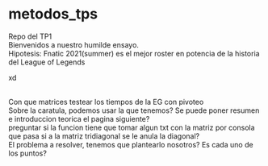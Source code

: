 # metodos_tps
Repo del TP1
<br>
Bienvenidos a nuestro humilde ensayo.
<br>
Hipotesis: Fnatic 2021(summer) es el mejor roster en potencia  de la historia del League of Legends


xd

<br>
Con que matrices testear los tiempos de la EG con pivoteo
<br>
Sobre la caratula, podemos usar la que tenemos? Se puede poner resumen e introduccion teorica el pagina siguiente?
<br>
preguntar si la funcion tiene que tomar algun txt con la matriz por consola
<br>
que pasa si a la matriz tridiagonal se le anula la diagonal?
<br>
El problema a resolver, tenemos que plantearlo nosotros? Es cada uno de los puntos?
<br>

